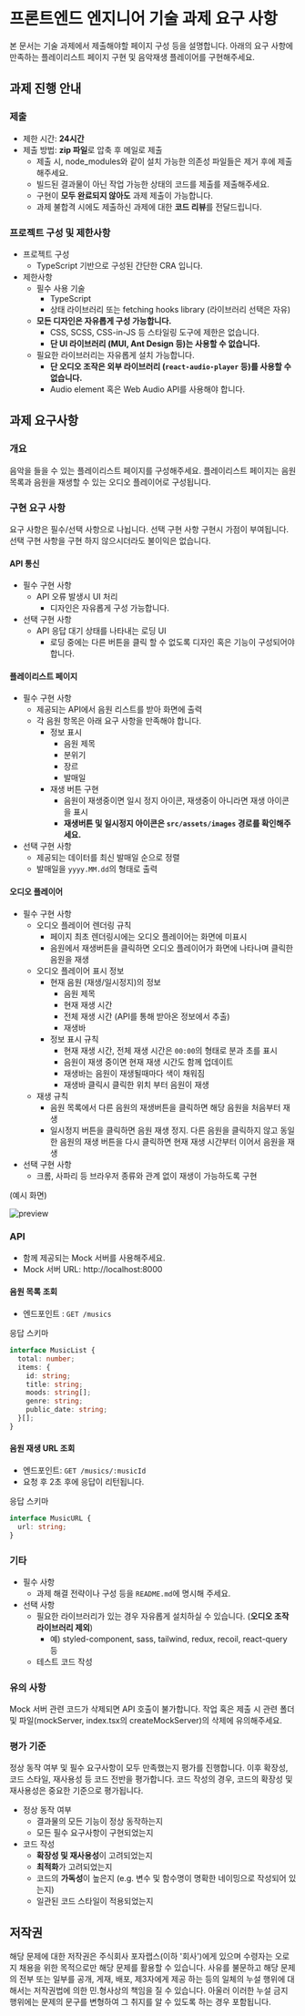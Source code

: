 # 프론트엔드 엔지니어 기술 과제 요구 사항

본 문서는 기술 과제에서 제출해야할 페이지 구성 등을 설명합니다. 아래의 요구 사항에 만족하는 플레이리스트 페이지 구현 및 음악재생 플레이어를 구현해주세요.

## 과제 진행 안내

### 제출

- 제한 시간: **24시간**
- 제출 방법: **zip 파일**로 압축 후 메일로 제출
  - 제출 시, node_modules와 같이 설치 가능한 의존성 파일들은 제거 후에 제출해주세요.
  - 빌드된 결과물이 아닌 작업 가능한 상태의 코드를 제출를 제출해주세요.
  - 구현이 **모두 완료되지 않아도** 과제 제출이 가능합니다.
  - 과제 불합격 시에도 제출하신 과제에 대한 **코드 리뷰**를 전달드립니다.

### 프로젝트 구성 및 제한사항

- 프로젝트 구성
  - TypeScript 기반으로 구성된 간단한 CRA 입니다.
- 제한사항
  - 필수 사용 기술
    - TypeScript
    - 상태 라이브러리 또는 fetching hooks library (라이브러리 선택은 자유)
  - **모든 디자인은 자유롭게 구성 가능합니다.**
    - CSS, SCSS, CSS-in-JS 등 스타일링 도구에 제한은 없습니다.
    - **단 UI 라이브러리 (MUI, Ant Design 등)는 사용할 수 없습니다.**
  - 필요한 라이브러리는 자유롭게 설치 가능합니다.
    - **단 오디오 조작은 외부 라이브러리 (`react-audio-player` 등)를 사용할 수 없습니다.**
    - Audio element 혹은 Web Audio API를 사용해야 합니다.

## 과제 요구사항

### 개요

음악을 들을 수 있는 플레이리스트 페이지를 구성해주세요.
플레이리스트 페이지는 음원 목록과 음원을 재생할 수 있는 오디오 플레이어로 구성됩니다.

### 구현 요구 사항

요구 사항은 필수/선택 사항으로 나뉩니다. 선택 구현 사항 구현시 가점이 부여됩니다.
선택 구현 사항을 구현 하지 않으시더라도 불이익은 없습니다.

#### API 통신

- 필수 구현 사항
  - API 오류 발생시 UI 처리
    - 디자인은 자유롭게 구성 가능합니다.
- 선택 구현 사항
  - API 응답 대기 상태를 나타내는 로딩 UI
    - 로딩 중에는 다른 버튼을 클릭 할 수 없도록 디자인 혹은 기능이 구성되어야 합니다.

#### 플레이리스트 페이지

- 필수 구현 사항
  - 제공되는 API에서 음원 리스트를 받아 화면에 출력
  - 각 음원 항목은 아래 요구 사항을 만족해야 합니다.
    - 정보 표시
      - 음원 제목
      - 분위기
      - 장르
      - 발매일
    - 재생 버튼 구현
      - 음원이 재생중이면 일시 정지 아이콘, 재생중이 아니라면 재생 아이콘을 표시
      - **재생버튼 및 일시정지 아이콘은 `src/assets/images` 경로를 확인해주세요.**
- 선택 구현 사항
  - 제공되는 데이터를 최신 발매일 순으로 정렬
  - 발매일을 `yyyy.MM.dd`의 형태로 출력

#### 오디오 플레이어

- 필수 구현 사항
  - 오디오 플레이어 렌더링 규칙
    - 페이지 최초 렌더링시에는 오디오 플레이어는 화면에 미표시
    - 음원에서 재생버튼을 클릭하면 오디오 플레이어가 화면에 나타나며 클릭한 음원을 재생
  - 오디오 플레이어 표시 정보
    - 현재 음원 (재생/일시정지)의 정보
      - 음원 제목
      - 현재 재생 시간
      - 전체 재생 시간 (API를 통해 받아온 정보에서 추출)
      - 재생바
    - 정보 표시 규칙
      - 현재 재생 시간, 전체 재생 시간은 `00:00`의 형태로 분과 초를 표시
      - 음원이 재생 중이면 현재 재생 시간도 함께 업데이트
      - 재생바는 음원이 재생될때마다 색이 채워짐
      - 재생바 클릭시 클릭한 위치 부터 음원이 재생
  - 재생 규칙
    - 음원 목록에서 다른 음원의 재생버튼을 클릭하면 해당 음원을 처음부터 재생
    - 일시정지 버튼을 클릭하면 음원 재생 정지. 다른 음원을 클릭하지 않고 동일한 음원의 재생 버튼을 다시 클릭하면 현재 재생 시간부터 이어서 음원을 재생
- 선택 구현 사항
  - 크롬, 사파리 등 브라우저 종류와 관계 없이 재생이 가능하도록 구현

(예시 화면)

![preview](./preview/preview1.png)

### API

- 함께 제공되는 Mock 서버를 사용해주세요.
- Mock 서버 URL: http://localhost:8000

#### 음원 목록 조회

- 엔드포인트 : `GET /musics`

응답 스키마

```typescript
interface MusicList {
  total: number;
  items: {
    id: string;
    title: string;
    moods: string[];
    genre: string;
    public_date: string;
  }[];
}
```

#### 음원 재생 URL 조회

- 엔드포인트: `GET /musics/:musicId`
- 요청 후 2초 후에 응답이 리턴됩니다.

응답 스키마

```typescript
interface MusicURL {
  url: string;
}
```

### 기타

- 필수 사항
  - 과제 해결 전략이나 구성 등을 `README.md`에 명시해 주세요.
- 선택 사항
  - 필요한 라이브러리가 있는 경우 자유롭게 설치하실 수 있습니다. (**오디오 조작 라이브러리 제외**)
    - 예) styled-component, sass, tailwind, redux, recoil, react-query 등
  - 테스트 코드 작성

### 유의 사항

Mock 서버 관련 코드가 삭제되면 API 호출이 불가합니다. 작업 혹은 제출 시 관련 폴더 및 파일(mockServer, index.tsx의 createMockServer)의 삭제에 유의해주세요.

### 평가 기준

정상 동작 여부 및 필수 요구사항이 모두 만족했는지 평가를 진행합니다. 이후 확장성, 코드 스타일, 재사용성 등 코드 전반을 평가합니다. 코드 작성의 경우, 코드의 확장성 및 재사용성은 중요한 기준으로 평가됩니다.

- 정상 동작 여부
  - 결과물의 모든 기능이 정상 동작하는지
  - 모든 필수 요구사항이 구현되었는지
- 코드 작성
  - **확장성 및 재사용성**이 고려되었는지
  - **최적화**가 고려되었는지
  - 코드의 **가독성**이 높은지 (e.g. 변수 및 함수명이 명확한 네이밍으로 작성되어 있는지)
  - 일관된 코드 스타일이 적용되었는지

## 저작권

해당 문제에 대한 저작권은 주식회사 포자랩스(이하 '회사')에게 있으며 수령자는 오로지 채용을 위한 목적으로만 해당 문제를 활용할 수 있습니다.
사유를 불문하고 해당 문제의 전부 또는 일부를 공개, 게재, 배포, 제3자에게 제공 하는 등의 일체의 누설 행위에 대해서는 저작권법에 의한 민.형사상의 책임을 질 수 있습니다.
아울러 이러한 누설 금지 행위에는 문제의 문구를 변형하여 그 취지를 알 수 있도록 하는 경우 포함됩니다.
